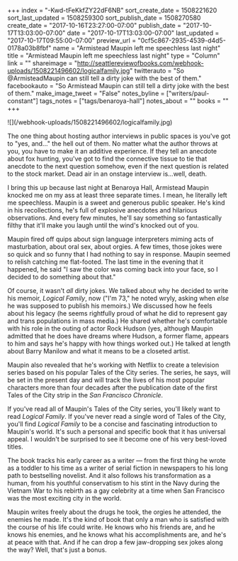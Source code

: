 +++
index = "-Kwd-tFeKkfZY22dF6NB"
sort_create_date = 1508221620
sort_last_updated = 1508259300
sort_publish_date = 1508270580
create_date = "2017-10-16T23:27:00-07:00"
publish_date = "2017-10-17T13:03:00-07:00"
date = "2017-10-17T13:03:00-07:00"
last_updated = "2017-10-17T09:55:00-07:00"
preview_url = "0cf5c867-2935-4539-d4d5-0178a03b8fbf"
name = "Armistead Maupin left me speechless last night"
title = "Armistead Maupin left me speechless last night"
type = "Column"
link = ""
shareimage = "http://seattlereviewofbooks.com/webhook-uploads/1508221496602/logicalfamily.jpg"
twitterauto = "So @ArmisteadMaupin can still tell a dirty joke with the best of them."
facebookauto = "So Armistead Maupin can still tell a dirty joke with the best of them."
make_image_tweet = "False"
notes_byline = ["writers/paul-constant"]
tags_notes = ["tags/benaroya-hall"]
notes_about = ""
books = ""
+++
<p class="image-left">![](/webhook-uploads/1508221496602/logicalfamily.jpg)</p>

The one thing about hosting author interviews in public spaces is you've got to "yes, and..." the hell out of them. No matter what the author throws at you, you have to make it an additive experience. If they tell an anecdote about fox hunting, you've got to find the connective tissue to tie that anecdote to the next question somehow, even if the next question is related to the stock market. Dead air in an onstage interview is...well, death.

I bring this up because last night at Benaroya Hall, Armistead Maupin knocked me on my ass at least three separate times. I mean, he literally left me speechless. Maupin is a sweet and generous public speaker. He's kind in his recollections, he's full of explosive anecdotes and hilarious observations. And every few minutes, he'll say something so fantastically filthy that it'll make you laugh until the wind's knocked out of you.

Maupin fired off quips about sign language interpreters miming acts of masturbation, about oral sex, about orgies. A few times, those jokes were so quick and so funny that I had nothing to say in response. Maupin seemed to relish catching me flat-footed. The last time in the evening that it happened, he said "I saw the color was coming back into your face, so I decided to do something about that."

Of course, it wasn't *all* dirty jokes. We talked about why he decided to write his memoir, *Logical Family*, now ("I'm 73," he noted wryly, asking when *else* he was supposed to publish his memoirs.) We discussed how he feels about his legacy (he seems rightfully proud of what he did to represent gay and trans populations in mass media.) He shared whether he's comfortable with his role in the outing of actor Rock Hudson (yes, although Maupin admitted that he does have dreams where Hudson, a former flame, appears to him and says he's happy with how things worked out.) He talked at length about Barry Manilow and what it means to be a closeted artist.

Maupin also revealed that he's working with Netflix to create a television series based on his popular Tales of the City series. The series, he says, will be set in the present day and will track the lives of his most popular characters more than four decades after the publication date of the first Tales of the City strip in the *San Francisco Chronicle*.

If you've read all of Maupin's Tales of the City series, you'll likely want to read *Logical Family*. If you've never read a single word of Tales of the City, you'll find *Logical Family* to be a concise and fascinating introduction to Maupin's world. It's such a personal and specific book that it has universal appeal. I wouldn't be surprised to see it become one of his very best-loved titles.

The book tracks his early career as a writer — from the first thing he wrote as a toddler to his time as a writer of serial fiction in newspapers to his long path to bestselling novelist. And it also follows his transformation as a human, from his youthful conservatism to his stint in the Navy during the Vietnam War to his rebirth as a gay celebrity at a time when San Francisco was the most exciting city in the world.

Maupin writes freely about the drugs he took, the orgies he attended, the enemies he made. It's the kind of book that only a man who is satisfied with the course of his life could write. He knows who his friends are, and he knows his enemies, and he knows what his accomplishments are, and he's at peace with that. And if he can drop a few jaw-dropping sex jokes along the way? Well, that's just a bonus.
